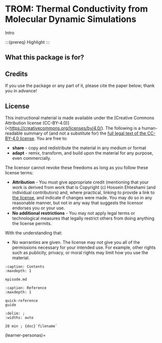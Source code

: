 # TROM: Thermal Conductivity from Molecular Dynamic Simulations

Intro

:::{prereq}
Highlight
:::


## What this package is for?


## Credits
If you use the package or any part of it, please cite the paper below; thank you in advance!

## License
This instructional material is made available under the [Creative
Commons Attribution license (CC-BY-4.0)](<https://creativecommons.org/licenses/by/4.0/).  The following is a human-readable summary of (and not a substitute for) the [full legal
text of the CC-BY-4.0 license](https://creativecommons.org/licenses/by/4.0/legalcode). You are
free to:

- **share** - copy and redistribute the material in any medium or format
- **adapt** - remix, transform, and build upon the material for any purpose,
  even commercially.

The licensor cannot revoke these freedoms as long as you follow these
license terms:

- **Attribution** - You must give appropriate credit (mentioning that your work is derived from work that is Copyright (c) Hossein Ehteshami (and individual contributors) and, where practical, linking to provide a link to [the license](https://creativecommons.org/licenses/by/4.0/), and indicate if changes were made. You may do so in any reasonable manner, but not in any way that suggests the licensor endorses you or your use.
- **No additional restrictions** - You may not apply legal terms or technological measures that legally restrict others from doing anything the license permits.

With the understanding that:

- No warranties are given. The license may not give you all of the permissions  necessary for your intended use. For example, other rights such as publicity, privacy, or moral rights may limit how you use the material.

```{toctree}
:caption: Contents 
:maxdepth: 1

episode.md
```

```{toctree}
:caption: Reference
:maxdepth: 1

quick-reference
guide
```

```{csv-table}
:delim: ;
:widths: auto

20 min ; {doc}`filename`
```


(learner-personas)=

